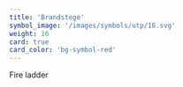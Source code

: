 ```yaml
---
title: 'Brandstege'
symbol_image: '/images/symbols/utp/16.svg'
weight: 16
card: true
card_color: 'bg-symbol-red'
---
```


Fire ladder